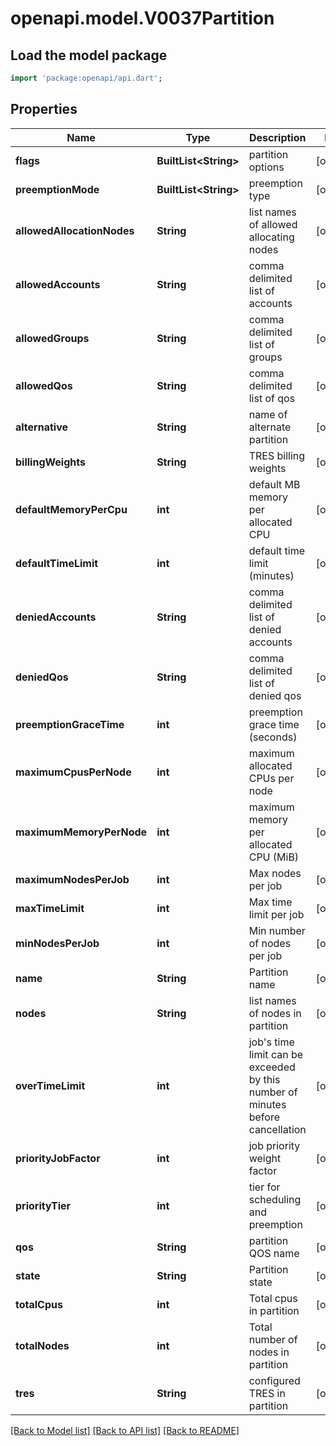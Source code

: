 # openapi.model.V0037Partition

## Load the model package
```dart
import 'package:openapi/api.dart';
```

## Properties
Name | Type | Description | Notes
------------ | ------------- | ------------- | -------------
**flags** | **BuiltList&lt;String&gt;** | partition options | [optional] 
**preemptionMode** | **BuiltList&lt;String&gt;** | preemption type | [optional] 
**allowedAllocationNodes** | **String** | list names of allowed allocating nodes | [optional] 
**allowedAccounts** | **String** | comma delimited list of accounts | [optional] 
**allowedGroups** | **String** | comma delimited list of groups | [optional] 
**allowedQos** | **String** | comma delimited list of qos | [optional] 
**alternative** | **String** | name of alternate partition | [optional] 
**billingWeights** | **String** | TRES billing weights | [optional] 
**defaultMemoryPerCpu** | **int** | default MB memory per allocated CPU | [optional] 
**defaultTimeLimit** | **int** | default time limit (minutes) | [optional] 
**deniedAccounts** | **String** | comma delimited list of denied accounts | [optional] 
**deniedQos** | **String** | comma delimited list of denied qos | [optional] 
**preemptionGraceTime** | **int** | preemption grace time (seconds) | [optional] 
**maximumCpusPerNode** | **int** | maximum allocated CPUs per node | [optional] 
**maximumMemoryPerNode** | **int** | maximum memory per allocated CPU (MiB) | [optional] 
**maximumNodesPerJob** | **int** | Max nodes per job | [optional] 
**maxTimeLimit** | **int** | Max time limit per job | [optional] 
**minNodesPerJob** | **int** | Min number of nodes per job | [optional] 
**name** | **String** | Partition name | [optional] 
**nodes** | **String** | list names of nodes in partition | [optional] 
**overTimeLimit** | **int** | job's time limit can be exceeded by this number of minutes before cancellation | [optional] 
**priorityJobFactor** | **int** | job priority weight factor | [optional] 
**priorityTier** | **int** | tier for scheduling and preemption | [optional] 
**qos** | **String** | partition QOS name | [optional] 
**state** | **String** | Partition state | [optional] 
**totalCpus** | **int** | Total cpus in partition | [optional] 
**totalNodes** | **int** | Total number of nodes in partition | [optional] 
**tres** | **String** | configured TRES in partition | [optional] 

[[Back to Model list]](../README.md#documentation-for-models) [[Back to API list]](../README.md#documentation-for-api-endpoints) [[Back to README]](../README.md)


